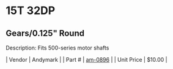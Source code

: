 # 15T 32DP
## Gears/0.125" Round
Description: 	Fits 500-series motor shafts 

| Vendor | Andymark | 
| Part # | [am-0896](http://www.andymark.com/product-p/am-0896.htm) | 
| Unit Price | $10.00 | 
